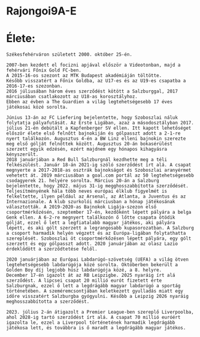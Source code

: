 # Rajongoi9A-E




# Élete:



    Székesfehérváron született 2000. október 25-én. 

    2007-ben kezdett el focizni apjával először a Videotonban, majd a fehérvári Főnix Gold FC-ben. 
    A 2015-16-os szezont az MTK Budapest akadémiáján töltötte. 
    Később visszatért a Főnix Goldba, az U17-es és az U19-es csapatba a 2016-17-es szezonban. 
    2016 júliusában három éves szerződést kötött a Salzburggal, 2017 márciusában csatlakozott az U18-as korosztályhoz. 
    Ebben az évben a The Guardien a világ legtehetségesebb 17 éves játékosai közé sorolta. 

    Június 13-án az FC Liefering bejelentette, hogy Szoboszlai náluk folytatja pályafutását. Az Erste Ligában, azaz a másodosztályban 2017. július 21-én debütált a Kapfenberger SV ellen. Itt kapott lehetőséget először élete első felnőtt bajnokiján és gólpasszt adott a 2-1-re nyert találkozón. Augusztus 4-én a BW Linz elleni bajnokin szerezte meg első gólját felnőttek között. Augusztus 20-án bokasérülést szerzett egyik edzésén, ezért majdnem egy hónapos kihagyásra kényszerült. 
    2018 januárjában a Red Bull Salzburgnál kezdhette meg a téli felkészülést. Január 18-án 2021-ig szóló szerződést írt alá. A csapat megnyerte a 2017-2018-as osztrák bajnokságot és Szoboszlai aranyérmet vehetett át. 2019 márciusában a goal.com portál az 50 legtehetségesebb csodagyerek 21. helyére sorolta. Március 20-án a Salzburg bejelentette, hogy 2022. május 31-ig megghosszabbította szerződését. Teljesítményének hála több neves európai élklub figyelmét is felkeltette, ilyen például az Arsenal, az Atlanta, a Juventus és az Internazionale. A klub szurkolói márciusban a hónap játékosának választották. A 2019-2020-as Bajnokok Ligája-szezon első csoportmérkőzésén, szeptember 17-én, kezdőként lépett pályára a belga Genk ellen. A 6-2-re megnyert találkozón ő lőtte csapata ötödik gólját, ezzel ő lett a legfiatalabb magyar játékos, aki pályára lépett, és aki gólt szerzett a legrangosabb kupasorozatban. A Salzburg a csoport harmadik helyén végzett és az Európa-ligában folytathatta szereplését. Szoboszlai öt csoportmérkőzésen lépett pályára, egy gólt szerzett és egy gólpasszt adott. 2020 januárjában az olasz Lazio érdeklődött a szerződtetése felől.
    
    2020 januárjában az Európai Labdarúgó-szövetség (UEFA) a világ ötven legtehetségesebb labdarúgója közé sorolta. Októberben bekerült a Golden Boy díj legjobb húsz labdarúgója közé, a 8. helyre. 
    December 17-én igazolt át az RB Leipzigbe. 2025 nyaráig írt alá szerződést. A lipcsei csapat 20 millió eurót fizetett érte Salzburgnak, ezzel ő lett a legdrágább magyar labdarúgó a sportág történetében. A szeméremcsontjában keletkezett gyulladás miatt egy időre visszatért Salzburgba gyógyulni. Később a Leipzig 2026 nyaráig meghosszabbította a szerződést.

    2023. július 2-án átigazolt a Premier League-ben szereplő Liverpoolba, ahol 2028-ig tartó szerződést írt alá. A csapat 70 millió euróért igazolta le, ezzel a Liverpool történetének harmadik legdrágább játékosa lett, és továbbra is ő maradt a legdrágább magyar játékos.





